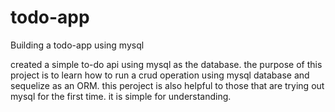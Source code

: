 # todo-app
Building a todo-app using mysql

created a simple to-do api using mysql as the database. the purpose of this project is to learn how to run a crud operation using mysql database and sequelize as an ORM. this peroject is also helpful to those that are trying out mysql for the first time. it is simple for understanding.